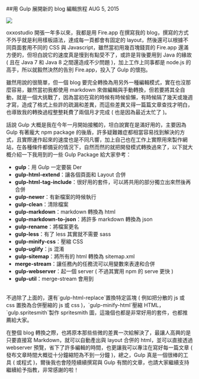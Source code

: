 <!-- @@master  = ../../_layout.html-->

<!-- @@block  =  jsBottom-->

<include src="../../_articles-js.html"></include>

<!-- @@close-->

<!-- @@block  =  css-->

<include src="../../_articles-css.html"></include>

<!-- @@close-->

<!-- @@block  =  articles-social-->

<include src="../../_articles-social.html"></include>

<!-- @@close-->

<!-- @@block  =  articles-footer-->

<include src="../../_articles.html"></include>

<!-- @@close-->

<!-- @@block  =  meta-->

<meta property="article:published_time" content="2015-08-05T22:55:00+01:00">

<meta name="keywords" content="blog,gulp">

<meta name="description" content="Gulp 大概是我在今年一月開始接觸的，坦白說實在是滿好用的，主要因為 Gulp 有著龐大 npm package 的後盾，許多疑難雜症都相當容易找到解決的方式，且實際運作起來的速度也是不同凡響，加上自己也在工作上實際用來製作網站，在各種條件都備妥的情況下，自然而然的就把開發模式轉換過來了。。">

<meta itemprop="name" content="用 Gulp 展開新的 blog 編輯旅程 - OXXO.STUDIO">

<meta itemprop="image" content="http://www.oxxostudio.tw/img/articles/201508/20150805_1_01b.jpg">

<meta itemprop="description" content="Gulp 大概是我在今年一月開始接觸的，坦白說實在是滿好用的，主要因為 Gulp 有著龐大 npm package 的後盾，許多疑難雜症都相當容易找到解決的方式，且實際運作起來的速度也是不同凡響，加上自己也在工作上實際用來製作網站，在各種條件都備妥的情況下，自然而然的就把開發模式轉換過來了。">

<meta property="og:title" content="用 Gulp 展開新的 blog 編輯旅程 - OXXO.STUDIO">

<meta property="og:url" content="http://www.oxxostudio.tw/articles/201508/edit-blog-by-gulp.html">

<meta property="og:image" content="http://www.oxxostudio.tw/img/articles/201508/20150805_1_01b.jpg">

<meta property="og:description" content="Gulp 大概是我在今年一月開始接觸的，坦白說實在是滿好用的，主要因為 Gulp 有著龐大 npm package 的後盾，許多疑難雜症都相當容易找到解決的方式，且實際運作起來的速度也是不同凡響，加上自己也在工作上實際用來製作網站，在各種條件都備妥的情況下，自然而然的就把開發模式轉換過來了。">

<title>用 Gulp 展開新的 blog 編輯旅程 - OXXO.STUDIO</title> 

<!-- @@close-->

<!-- @@block  =  articles-content--> 

##用 Gulp 展開新的 blog 編輯旅程  <span class="article-date" tag="others">AUG 5, 2015</span>

<img src="/img/articles/201508/20150805_1_01.jpg" class="preview-img">

oxxostudio 開張一年多以來，我都是用 Fire.app 在撰寫我的 blog，撰寫的方式不外乎就是利用樣板語法，達成每一頁都會有固定的 layout，然後還可以根據不同頁面套用不同的 CSS 與 Javascript，雖然當初用幾百塊錢買的 Fire.app 還滿方便的，但坦白說它的速度真是慢到有點受不了，或許是背後要用到 Java 的緣故 ( 且在 Java 7 和 Java 8 之間還造成不少問題 )，加上工作上同事都是 node.js 的高手，所以就毅然決然的告別 Fire.app，投入了 Gulp 的懷抱。

雖然用說的很簡單，但一個 blog 要完全轉換為用另外一種編輯模式，實在也沒那麼容易，雖然當初我都使用 markdown 來做編輯與手動轉換，但若要將其全自動，就是一個大挑戰了，因為當初在寫的時候有時候偷懶，有時候隔了幾天或幾週才寫，造成了格式上些許的疏漏和差異，而這些差異又得一篇篇文章查找才明白，也導致我的轉換過程整整耗費了兩個月才完成 ( 也是因為最近太忙了 )。

話說 Gulp 大概是我在今年一月開始接觸的，坦白說實在是滿好用的，主要因為 Gulp 有著龐大 npm package 的後盾，許多疑難雜症都相當容易找到解決的方式，且實際運作起來的速度也是不同凡響，加上自己也在工作上實際用來製作網站，在各種條件都備妥的情況下，自然而然的就把開發模式轉換過來了，以下就大概介紹一下我用到的一些 Gulp Package 給大家參考：

- **gulp**：用 Gulp 一定要裝 Der
- **gulp-html-extend**：讓各個頁面和 Layout 合併
- **gulp-html-tag-include**：很好用的套件，可以將共用的部分獨立出來然後再合併
- **gulp-newer**：有新檔案的時候執行
- **gulp-clean**：清除檔案
- **gulp-markdown**：markdown 轉換為 html
- **gulp-markdown-to-json**：將許多 markdown 轉換為 json
- **gulp-rename**：將檔案更名
- **gulp-less**：有了 less 其實就不需要 sass
- **gulp-minify-css**：壓縮 CSS
- **gulp-uglify**：js 混淆
- **gulp-sitemap**：將所有的 html 轉換為 sitemap.xml
- **merge-stream**：讓任務內的任務流可以用變數來表達和合併
- **gulp-webserver**：起一個 server ( 不過其實用 npm 的 serve 更快 )
- **gulp-util**：merge-stream 會用到

<br/>
不過除了上面的，還有`gulp-html-replace`置換特定區塊 ( 例如把分散的 js 或 css 置換為合併壓縮的 js 或 css )，`gulp-minify-html`壓縮 HTML，`gulp.spritesmith`製作 spritesmith 圖，這幾個也都是非常好用的套件，也都推薦給大家。

在整個 blog 轉換之際，也將原本那些些微的差異一次給解決了，最讓人高興的是只要直接寫 Markdown，就可以自動產出與 layout 合併的 html，並可以直接透過 webserver 預覽，省下了許多編輯的時間，也更讓我可以專注在寫好每一篇文章 ( 發布文章時間大概從十分鐘縮短為不到一分鐘 )，總之，Gulp 真是一個很棒的工具 ( 或程式 )，爾後我也會陸陸續續撰寫與 Gulp 有關的文章，也請大家繼續支持繼續給予指教，非常感謝的啦！


<!-- @@close-->
